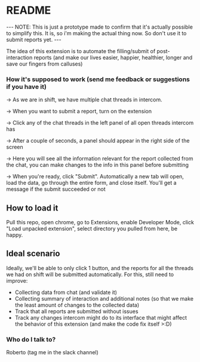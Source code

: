 # README #
--- NOTE: This is just a prototype made to confirm that it's actually possible to simplify this. It is, so i'm making the actual thing now. So don't use it to submit reports yet. ---

The idea of this extension is to automate the filling/submit of post-interaction reports
(and make our lives easier, happier, healthier, longer and save our fingers from calluses)

### How it's supposed to work (send me feedback or suggestions if you have it) ###

-> As we are in shift, we have multiple chat threads in intercom.

-> When you want to submit a report, turn on the extension

-> Click any of the chat threads in the left panel of all open threads intercom has

-> After a couple of seconds, a panel should appear in the right side of the screen

-> Here you will see all the information relevant for the report collected from the chat, you can make changes to the info in this panel before submitting

-> When you're ready, click "Submit". Automatically a new tab will open, load the data, go through the entire form, and close itself. You'll get a message if the submit succeeded or not


## How to load it ##

Pull this repo, open chrome, go to Extensions, enable Developer Mode, click "Load unpacked extension", select directory you pulled from here, be happy.


## Ideal scenario ##

Ideally, we'll be able to only click 1 button, and the reports for all the threads we had on shift will be submitted automatically. For this, still need to improve:
   - Collecting data from chat (and validate it)
   - Collecting summary of interaction and additional notes (so that we make the least amount
     of changes to the collected data)
   - Track that all reports are submitted without issues
   - Track any changes intercom might do to its interface that might affect the behavior of
     this extension (and make the code fix itself >:D)


### Who do I talk to? ###

Roberto (tag me in the slack channel)